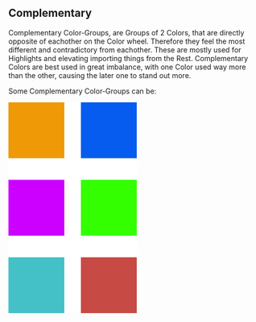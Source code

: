 ## Complementary

Complementary Color-Groups, are Groups of 2 Colors, that are directly opposite of eachother on the Color wheel. Therefore they feel the most different and contradictory from eachother. These are mostly used for Highlights and elevating importing things from the Rest. Complementary Colors are best used in great imbalance, with one Color used way more than the other, causing the later one to stand out more.

Some Complementary Color-Groups can be:

![](img/excComplementary.png)
